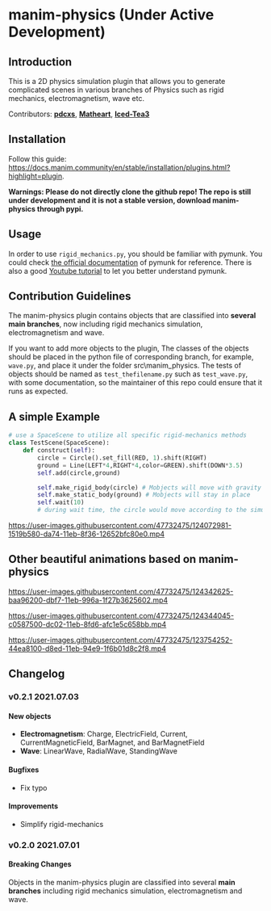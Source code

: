 # manim-physics (Under Active Development)
## Introduction
This is a 2D physics simulation plugin that allows you to generate complicated scenes in various branches of Physics such as rigid mechanics, electromagnetism, wave etc.

Contributors: [**pdcxs**](https://github.com/pdcxs), [**Matheart**](https://github.com/Matheart), [**Iced-Tea3**](https://github.com/Iced-Tea3)

## Installation
Follow this guide: https://docs.manim.community/en/stable/installation/plugins.html?highlight=plugin. 

**Warnings: Please do not directly clone the github repo! The repo is still under development and it is not a stable version, download manim-physics through pypi.**

## Usage
In order to use `rigid_mechanics.py`, you should be familiar with pymunk. You could check [the official documentation](http://www.pymunk.org/en/latest/pymunk.html) of pymunk for reference. There is also a good [Youtube tutorial](https://youtu.be/pRk---rdrbo ) to let you better understand pymunk.

## Contribution Guidelines
The manim-physics plugin contains objects that are classified into **several main branches**, now including rigid mechanics simulation, electromagnetism and wave. 

If you want to add more objects to the plugin, The classes of the objects should be placed in the python file of corresponding branch, for example, `wave.py`, and place it under the folder src\manim_physics. The tests of objects should be named as `test_thefilename.py` such as `test_wave.py`, with some documentation, so the maintainer of this repo could ensure that it runs as expected.

## A simple Example 

```py
# use a SpaceScene to utilize all specific rigid-mechanics methods
class TestScene(SpaceScene):
    def construct(self):
        circle = Circle().set_fill(RED, 1).shift(RIGHT)
        ground = Line(LEFT*4,RIGHT*4,color=GREEN).shift(DOWN*3.5)
        self.add(circle,ground)

        self.make_rigid_body(circle) # Mobjects will move with gravity
        self.make_static_body(ground) # Mobjects will stay in place
        self.wait(10)
        # during wait time, the circle would move according to the simulate updater
```

https://user-images.githubusercontent.com/47732475/124072981-1519b580-da74-11eb-8f36-12652bfc80e0.mp4


## Other beautiful animations based on manim-physics


https://user-images.githubusercontent.com/47732475/124342625-baa96200-dbf7-11eb-996a-1f27b3625602.mp4

https://user-images.githubusercontent.com/47732475/124344045-c0587500-dc02-11eb-8fd6-afc1e5c658bb.mp4



https://user-images.githubusercontent.com/47732475/123754252-44ea8100-d8ed-11eb-94e9-1f6b01d8c2f8.mp4

## Changelog
### **v0.2.1 2021.07.03**
#### New objects
- **Electromagnetism**: Charge, ElectricField, Current, CurrentMagneticField, BarMagnet, and BarMagnetField
- **Wave**: LinearWave, RadialWave, StandingWave

#### Bugfixes
- Fix typo

#### Improvements
- Simplify rigid-mechanics

### **v0.2.0 2021.07.01**
#### Breaking Changes
Objects in the manim-physics plugin are classified into several **main branches** including rigid mechanics simulation, electromagnetism and wave.